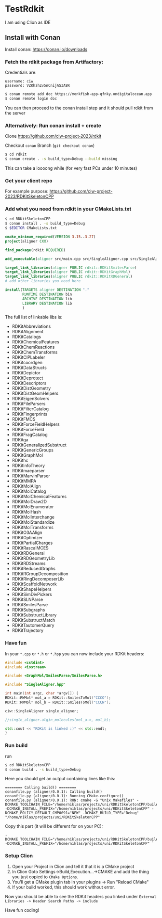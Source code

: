 # TestRdkit

I am using Clion as IDE

## Install with Conan
Install conan: https://conan.io/downloads

### Fetch the rdkit package from Artifactory:

Credentials are:
```
username: ciw
password: VZKhzh2v5nCnijAS3A8R
```

```bash
$ conan remote add doc https://monkfish-app-qfnky.ondigitalocean.app
$ conan remote login doc
```

You can then proceed to the conan install step and it should pull rdkit from the server

### Alternatively: Run conan install + create

Clone https://github.com/ciw-project-2023/rdkit

Checkout `conan` Branch (`git checkout conan`)

```bash
$ cd rdkit
$ conan create . -s build_type=Debug --build missing
```

This can take a loooong while (for very fast PCs under 10 minutes)

### Get your client repo
For example purpose:
https://github.com/ciw-project-2023/RDKitSkeletonCPP

### Add what you need from rdkit in your CMakeLists.txt
```sh
$ cd RDKitSkeletonCPP
$ conan install . -s build_type=Debug
$ $EDITOR CMakeLists.txt
```

```cmake
cmake_minimum_required(VERSION 3.15..3.27)
project(aligner CXX)

find_package(rdkit REQUIRED)

add_executable(aligner src/main.cpp src/SingleAligner.cpp src/SingleAligner.hpp)

target_link_libraries(aligner PUBLIC rdkit::RDKitSmilesParse)
target_link_libraries(aligner PUBLIC rdkit::RDKitGraphMol)
target_link_libraries(aligner PUBLIC rdkit::RDKitRDGeneral)
# add other libraries you need here

install(TARGETS aligner DESTINATION "."
        RUNTIME DESTINATION bin
        ARCHIVE DESTINATION lib
        LIBRARY DESTINATION lib
        )
```

The full list of linkable libs is:
-  RDKitAbbreviations
-  RDKitAlignment
-  RDKitCatalogs
-  RDKitChemicalFeatures
-  RDKitChemReactions
-  RDKitChemTransforms
-  RDKitCIPLabeler
-  RDKitcoordgen
-  RDKitDataStructs
-  RDKitDepictor
-  RDKitDeprotect
-  RDKitDescriptors
-  RDKitDistGeometry
-  RDKitDistGeomHelpers
-  RDKitEigenSolvers
-  RDKitFileParsers
-  RDKitFilterCatalog
-  RDKitFingerprints
-  RDKitFMCS
-  RDKitForceFieldHelpers
-  RDKitForceField
-  RDKitFragCatalog
-  RDKitga
-  RDKitGeneralizedSubstruct
-  RDKitGenericGroups
-  RDKitGraphMol
-  RDKithc
-  RDKitInfoTheory
-  RDKitmaeparser
-  RDKitMarvinParser
-  RDKitMMPA
-  RDKitMolAlign
-  RDKitMolCatalog
-  RDKitMolChemicalFeatures
-  RDKitMolDraw2D
-  RDKitMolEnumerator
-  RDKitMolHash
-  RDKitMolInterchange
-  RDKitMolStandardize
-  RDKitMolTransforms
-  RDKitO3AAlign
-  RDKitOptimizer
-  RDKitPartialCharges
-  RDKitRascalMCES
-  RDKitRDGeneral
-  RDKitRDGeometryLib
-  RDKitRDStreams
-  RDKitReducedGraphs
-  RDKitRGroupDecomposition
-  RDKitRingDecomposerLib
-  RDKitScaffoldNetwork
-  RDKitShapeHelpers
-  RDKitSimDivPickers
-  RDKitSLNParse
-  RDKitSmilesParse
-  RDKitSubgraphs
-  RDKitSubstructLibrary
-  RDKitSubstructMatch
-  RDKitTautomerQuery
-  RDKitTrajectory

### Have fun
In your `*.cpp` or `*.h` or `*.hpp` you can now include your RDKit headers:
```c++
#include <cstdint>
#include <iostream>

#include <GraphMol/SmilesParse/SmilesParse.h>

#include "SingleAligner.hpp"

int main(int argc, char *argv[]) {
RDKit::RWMol* mol_a = RDKit::SmilesToMol("CCCO");
RDKit::RWMol* mol_b = RDKit::SmilesToMol("CCCN");

ciw::SingleAligner single_aligner;

//single_aligner.algin_molecules(mol_a->, mol_b);

std::cout << "RDKit is linked :)" << std::endl;
}
```

### Run build
run
```bash
$ cd RDKitSkeletonCPP
$ conan build . -s build_type=Debug
```

Here you should get an output containing lines like this:
```
======== Calling build() ========
conanfile.py (aligner/0.0.1): Calling build()
conanfile.py (aligner/0.0.1): Running CMake.configure()
conanfile.py (aligner/0.0.1): RUN: cmake -G "Unix Makefiles" -DCMAKE_TOOLCHAIN_FILE="/home/niklas/projects/uni/RDKitSkeletonCPP/build/Debug/generators/conan_toolchain.cmake" -DCMAKE_INSTALL_PREFIX="/home/niklas/projects/uni/RDKitSkeletonCPP" -DCMAKE_POLICY_DEFAULT_CMP0091="NEW" -DCMAKE_BUILD_TYPE="Debug" "/home/niklas/projects/uni/RDKitSkeletonCPP"
```

Copy this part (it will be different for on your PC): 
```
-DCMAKE_TOOLCHAIN_FILE="/home/niklas/projects/uni/RDKitSkeletonCPP/build/Debug/generators/conan_toolchain.cmake" -DCMAKE_INSTALL_PREFIX="/home/niklas/projects/uni/RDKitSkeletonCPP" `
```

### Setup Clion
1. Open your Project in Clion and tell it that it is a CMake project
2. In Clion Goto Settings->Build,Execution...->CMAKE and add the thing you just copied to `CMake Options`.
3. You'll get a CMake plugin tab in your plugins -> Run "Reload CMake"
4. If your build worked, this should work without error. 

Now you should be able to see the RDKit headers you linked under `External Libraries -> Header Search Paths -> include`

Have fun coding!